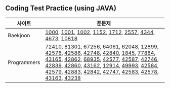 ## Coding Test Practice (using JAVA)


| 사이트              |  푼문제                                                       |
| ----------------- | ------------------------------------------------------------- |
| Baekjoon | [1000](https://www.acmicpc.net/problem/1000), [1001](https://www.acmicpc.net/problem/1001), [1002](https://www.acmicpc.net/problem/1002), [1152](https://www.acmicpc.net/problem/1152), [1712](https://www.acmicpc.net/problem/1712), [2557](https://www.acmicpc.net/problem/2557), [4344](https://www.acmicpc.net/problem/4344), [4673](https://www.acmicpc.net/problem/4673), [10818](https://www.acmicpc.net/problem/10818) |
| Programmers | [72410](https://programmers.co.kr/learn/courses/30/lessons/72410), [81301](https://programmers.co.kr/learn/courses/30/lessons/81301), [67256](https://programmers.co.kr/learn/courses/30/lessons/67256), [64061](https://programmers.co.kr/learn/courses/30/lessons/64061), [62048](https://programmers.co.kr/learn/courses/30/lessons/62048), [12899](https://programmers.co.kr/learn/courses/30/lessons/12899), [42576](https://programmers.co.kr/learn/courses/30/lessons/42576), [42586](https://programmers.co.kr/learn/courses/30/lessons/42586), [42748](https://programmers.co.kr/learn/courses/30/lessons/42748), [42840](https://programmers.co.kr/learn/courses/30/lessons/42840), [1845](https://programmers.co.kr/learn/courses/30/lessons/1845), [77884](https://programmers.co.kr/learn/courses/30/lessons/77884), [43165](https://programmers.co.kr/learn/courses/30/lessons/43165), [42862](https://programmers.co.kr/learn/courses/30/lessons/42862), [68935](https://programmers.co.kr/learn/courses/30/lessons/68935), [42577](https://programmers.co.kr/learn/courses/30/lessons/42577), [42587](https://programmers.co.kr/learn/courses/30/lessons/42587), [42746](https://programmers.co.kr/learn/courses/30/lessons/42746), [42839](https://programmers.co.kr/learn/courses/30/lessons/42839), [42860](https://programmers.co.kr/learn/courses/30/lessons/42860), [43162](https://programmers.co.kr/learn/courses/30/lessons/43162), [12914](https://programmers.co.kr/learn/courses/30/lessons/12914), [49993](https://programmers.co.kr/learn/courses/30/lessons/49993), [42584](https://programmers.co.kr/learn/courses/30/lessons/42584), [42579](https://programmers.co.kr/learn/courses/30/lessons/42579), [42883](https://programmers.co.kr/learn/courses/30/lessons/42883), [42842](https://programmers.co.kr/learn/courses/30/lessons/42842), [42747](https://programmers.co.kr/learn/courses/30/lessons/42747), [42583](https://programmers.co.kr/learn/courses/30/lessons/42583), [42578](https://programmers.co.kr/learn/courses/30/lessons/42578), [43163](https://programmers.co.kr/learn/courses/30/lessons/43163), [43238](https://programmers.co.kr/learn/courses/30/lessons/43238) |
